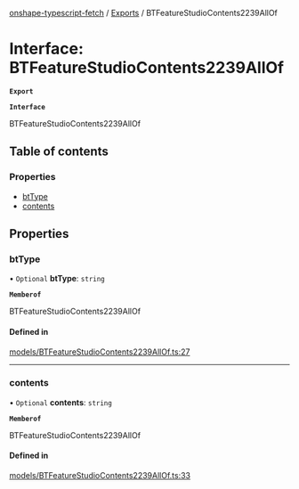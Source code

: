 [onshape-typescript-fetch](../README.md) / [Exports](../modules.md) / BTFeatureStudioContents2239AllOf

# Interface: BTFeatureStudioContents2239AllOf

**`Export`**

**`Interface`**

BTFeatureStudioContents2239AllOf

## Table of contents

### Properties

- [btType](BTFeatureStudioContents2239AllOf.md#bttype)
- [contents](BTFeatureStudioContents2239AllOf.md#contents)

## Properties

### btType

• `Optional` **btType**: `string`

**`Memberof`**

BTFeatureStudioContents2239AllOf

#### Defined in

[models/BTFeatureStudioContents2239AllOf.ts:27](https://github.com/toebes/onshape-typescript-fetch/blob/3e11ae1/models/BTFeatureStudioContents2239AllOf.ts#L27)

___

### contents

• `Optional` **contents**: `string`

**`Memberof`**

BTFeatureStudioContents2239AllOf

#### Defined in

[models/BTFeatureStudioContents2239AllOf.ts:33](https://github.com/toebes/onshape-typescript-fetch/blob/3e11ae1/models/BTFeatureStudioContents2239AllOf.ts#L33)
